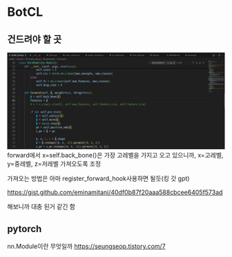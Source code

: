 # BotCL
## 건드려야 할 곳
![model](./wheretochange.png)
forward에서 x=self.back_bone()은 가장 고레벨을 가지고 오고 있으니까, x=고레벨, y=중레벨, z=저레벨 가져오도록 조정

가져오는 방법은 아마 register_forward_hook사용하면 될듯(킹 갓 gpt)

https://gist.github.com/eminamitani/40df0b87f20aaa588cbcee6405f573ad

해보니까 대충 된거 같긴 함
 
## pytorch
nn.Module이란 무엇일까 
https://seungseop.tistory.com/7